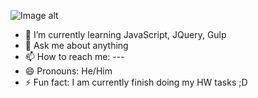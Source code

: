
![Image alt](https://pbs.twimg.com/profile_images/1068126229784600576/jBggJ6bm_400x400.jpg)

- 🌱 I’m currently learning JavaScript, JQuery, Gulp
- 💬 Ask me about anything
- 📫 How to reach me: ---
- 😄 Pronouns: He/Him
- ⚡ Fun fact: I am currently finish doing my HW tasks ;D

